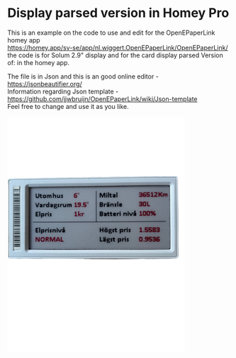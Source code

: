 # Display parsed version in Homey Pro
 
This is an example on the code to use and edit for the OpenEPaperLink homey app<br> https://homey.app/sv-se/app/nl.wiggert.OpenEPaperLink/OpenEPaperLink/
<br>the code is for Solum 2.9" display and for the card display parsed Version of: in the homey app.

The file is in Json and this is an good online editor - https://jsonbeautifier.org/<br>
Information regarding Json template - https://github.com/jjwbruijn/OpenEPaperLink/wiki/Json-template<br>
Feel free to change and use it as you like. 

<img width="400"  alt="display" src="Images/IMG_1333.png">
